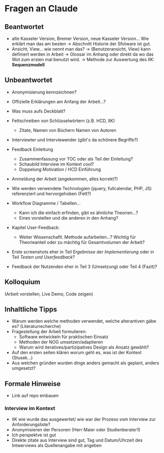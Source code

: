 # Fragen an Claude

## Beantwortet
- alte Kasseler Version, Bremer Version, neue Kasseler Version... Wie erklärt man das am besten
 -> Abschnitt Historie der Sfotware ist gut.
- Ansicht, View... wie nennt man das?
    -> (Benutzeransicht, View) kann definiert werden in Arbeit
    -> Glossar im Anhang oder direkt da wo das Wot zum ersten mal benutzt wird.
-> Methode zur Auswertung des IIK: **Sequenzmodell**

## Unbeantwortet
- Anonymisierung kennzeichnen?
- Offizielle Erklärungen am Anfang der Arbeit...?
- Was muss aufs Deckblatt?
- Fettschreiben von Schlüsselwörtern (z.B. HCD, IIK)
    - Zitate, Namen von Büchern Namen von Autoren
- Interviewter und Interviewender (gibt's da schönere Begriffe?)

- Feedback Einleitung
    - Zusammenfassung vor TOC oder als Teil der Einleitung?
    - Schaubild Interview im Kontext cool?
    - Doppelung Motivation / HCD Einführung

- Anmeldung der Arbeit (angekommen, alles korrekt?)
- Wie werden verwendete Technologien (jquery, fullcalendar, PHP, JS) referenziert und hervorgehoben (Fett?)

- Workflow Diagramme / Tabellen... 
    - Kann ich die einfach erfinden, gibt es ähnliche Theorien...?
    - Eines vorstellen und die anderen in den Anhang?

- Kapitel User-Feedback:
    - Weiter Wissenschaftl. Methode aufarbeiten...? Wichtig für Theorieanteil oder zu mächtig für Gesamtvolumen der Arbeit?
- Erste screenshots  eher in Teil *Ergebnisse der Implementierung* oder in Teil *Testen und Userfeedback*?
- Feedback der Nutzenden eher in Teil 3 (Umsetzung) oder Teil 4 (Fazit)?




## Kolloquium
(Arbeit vorstellen, Live Demo, Code zeigen)


## Inhaltliche Tipps
- Warum werden welche methoden verwendet, welche alterantiven gäbe es? (Literaturrecherche)
- Fragestellung der Arbeit formulieren:
    - Software entwickeln für praktischen Einsatz
    - Methoden der NOG umsetzen/adaptieren
    - Warum wird iteratives/partizipatives Design als Ansatz gewählt?
- Auf den ersten seiten klären worum geht es, was ist der Kontext (Stusek...)
- Aus welchen gründen wurden dinge anders gemacht als geplant, anders umgesetzt?
    
    
## Formale Hinweise
- Link auf repo einbauen


### Interview im Kontext
- IIK wie wurde das ausgewertet/ wie war der Prozess vom Interview zur Anforderungsliste?
- Anonymisieren der Personen (Herr Maier oder Studienberater1)
- Ich perspektve ist gut
- Direkte zitate aus Interview sind gut, Tag und Datum/Uhrzeit des Intwerviews als Quellenangabe mit angeben


